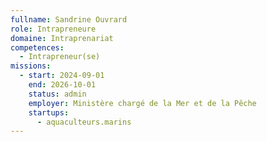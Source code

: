 ```yaml
---
fullname: Sandrine Ouvrard
role: Intrapreneure
domaine: Intraprenariat
competences:
  - Intrapreneur(se)
missions:
  - start: 2024-09-01
    end: 2026-10-01
    status: admin
    employer: Ministère chargé de la Mer et de la Pêche
    startups:
      - aquaculteurs.marins
---
```

